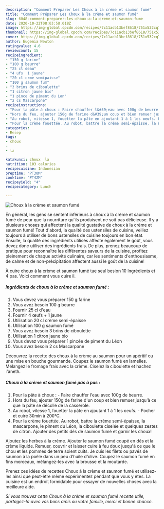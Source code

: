 ```yaml
---
description: "Comment Préparer Les Choux à la crème et saumon fumé"
title: "Comment Préparer Les Choux à la crème et saumon fumé"
slug: 6048-comment-preparer-les-choux-a-la-creme-et-saumon-fume
date: 2020-10-22T08:03:58.018Z
image: https://img-global.cpcdn.com/recipes/7c11acb13bef8618/751x532cq70/choux-a-la-creme-et-saumon-fume-photo-principale-de-la-recette.jpg
thumbnail: https://img-global.cpcdn.com/recipes/7c11acb13bef8618/751x532cq70/choux-a-la-creme-et-saumon-fume-photo-principale-de-la-recette.jpg
cover: https://img-global.cpcdn.com/recipes/7c11acb13bef8618/751x532cq70/choux-a-la-creme-et-saumon-fume-photo-principale-de-la-recette.jpg
author: Eugenia Newton
ratingvalue: 4.6
reviewcount: 15
recipeingredient:
- "150 g farine"
- "100 g beurre"
- "25 cl deau"
- "4 ufs  1 jaune"
- "20 cl crme semipaisse"
- "100 g saumon fum"
- "3 brins de ciboulette"
- "1 citron jaune bio"
- "1 pince de piment du Lon"
- "2 cs Mascarpone"
recipeinstructions:
- "Pour la pâte à choux : Faire chauffer l&#39;eau avec 100g de beurre."
- "Hors du feu, ajouter 150g de farine d&#39;un coup et bien remuer jusqu&#39;à ce que la pâte se décolle de la casserole."
- "Au robot, vitesse 1, fouetter la pâte en ajoutant 1 à 1 les oeufs. Pocher et cuire 30min à 200°C."
- "Pour la crème fouettée. Au robot, battre la crème semi-épaisse, la mascarpone, le piment du Léon, la ciboulette ciselée et quelques zestes de citron. Ajouter des petits dés de saumon fumé et garnir les choux!"
categories:
- Resep
tags:
- choux
- 
- la

katakunci: choux  la 
nutrition: 103 calories
recipecuisine: Indonesian
preptime: "PT30M"
cooktime: "PT42M"
recipeyield: "4"
recipecategory: Lunch

---
```



![Choux à la crème et saumon fumé](https://img-global.cpcdn.com/recipes/7c11acb13bef8618/751x532cq70/choux-a-la-creme-et-saumon-fume-photo-principale-de-la-recette.jpg)

En général, les gens se sentent inférieurs à choux à la crème et saumon fumé de peur que la nourriture qu'ils produisent ne soit pas délicieuse. Il y a plusieurs choses qui affectent la qualité gustative de choux à la crème et saumon fumé! Tout d'abord, la qualité des ustensiles de cuisine, veillez toujours à utiliser de bons ustensiles de cuisine toujours en bon état. Ensuite, la qualité des ingrédients utilisés affecte également le goût, vous devez donc utiliser des ingrédients frais. De plus, prenez beaucoup de pratique pour reconnaître les différentes saveurs de la cuisine, profitez pleinement de chaque activité culinaire, car les sentiments d'enthousiasme, de calme et de non-précipitation affectent aussi le goût de la cuisine!

<!--inarticleads1-->

À cuire choux à la crème et saumon fumé tue seul besion 10 Ingrédients et 4 pas. Voici comment vous cuire il.

##### Ingrédients de choux à la crème et saumon fumé :

1. Vous devez vous préparer 150 g farine
1. Vous avez besoin 100 g beurre
1. Fournir 25 cl d&#39;eau
1. Fournir 4 œufs + 1 jaune
1. Utilisation 20 cl crème semi-épaisse
1. Utilisation 100 g saumon fumé
1. Vous avez besoin 3 brins de ciboulette
1. Utilisation 1 citron jaune bio
1. Vous devez vous préparer 1 pincée de piment du Léon
1. Vous avez besoin 2 cs Mascarpone


Découvrez la recette des choux à la crème au saumon pour un apéritif ou une mise en bouche gourmande. Coupez le saumon fumé en lamelles. Mélangez le fromage frais avec la crème. Ciselez la ciboulette et hachez l&#39;aneth. 

<!--inarticleads2-->

##### Choux à la crème et saumon fumé pas à pas :

1. Pour la pâte à choux : - Faire chauffer l&#39;eau avec 100g de beurre.
1. Hors du feu, ajouter 150g de farine d&#39;un coup et bien remuer jusqu&#39;à ce que la pâte se décolle de la casserole.
1. Au robot, vitesse 1, fouetter la pâte en ajoutant 1 à 1 les oeufs. - Pocher et cuire 30min à 200°C.
1. Pour la crème fouettée. Au robot, battre la crème semi-épaisse, la mascarpone, le piment du Léon, la ciboulette ciselée et quelques zestes de citron. Ajouter des petits dés de saumon fumé et garnir les choux!


Ajoutez les herbes à la crème. Ajouter le saumon fumé coupé en dés et la crème liquide. Remuer, couvrir et laisser cuire à feu doux jusqu&#39;à ce que le chou et les pommes de terre soient cuits. Je cuis les filets ou pavés de saumon à la poêle dans un peu d&#39;huile d&#39;olive. Coupez le saumon fumé en fins morceaux, mélangez-les avec la brousse et la moutarde. 

<!--inarticleads1-->

<p>
Prenez ces idées de recettes Choux à la crème et saumon fumé et utilisez-les ainsi que peut-être même expérimentez pendant que vous y êtes. La cuisine est un endroit formidable pour essayer de nouvelles choses avec la meilleure aide.
</p>

<p>
<i>Si vous trouvez cette Choux à la crème et saumon fumé recette utile, partagez-la avec vos bons amis ou votre famille, merci et bonne chance.</i>
</p>
